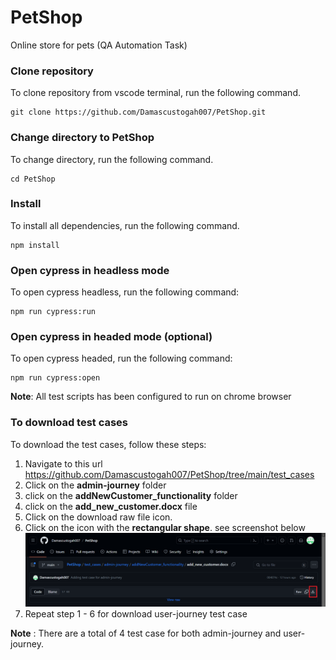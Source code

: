 # PetShop
Online store for pets (QA Automation Task)

### Clone repository

To clone repository from vscode terminal, run the following command.

```
git clone https://github.com/Damascustogah007/PetShop.git
```

### Change directory to PetShop

To change directory, run the following command.

```
cd PetShop
```

### Install

To install all dependencies, run the following command.

```
npm install
```

### Open cypress in headless mode

To open cypress headless, run the following command:

```
npm run cypress:run
```

### Open cypress in headed mode (optional)

To open cypress headed, run the following command:

```
npm run cypress:open
```

**Note**: All test scripts has been configured to run on chrome browser

### To download test cases
To download the test cases, follow these steps:
1. Navigate to this url https://github.com/Damascustogah007/PetShop/tree/main/test_cases
2. Click on the **admin-journey** folder 
3. click on the **addNewCustomer_functionality** folder
4. click on the **add_new_customer.docx** file
5. Click on the download raw file icon. 
6. Click on the icon with the **rectangular shape**. see screenshot below
![downloadtest](test.PNG)
7. Repeat step 1 - 6 for download user-journey test case

**Note** : There are a total of 4 test case for both admin-journey and user-journey.

